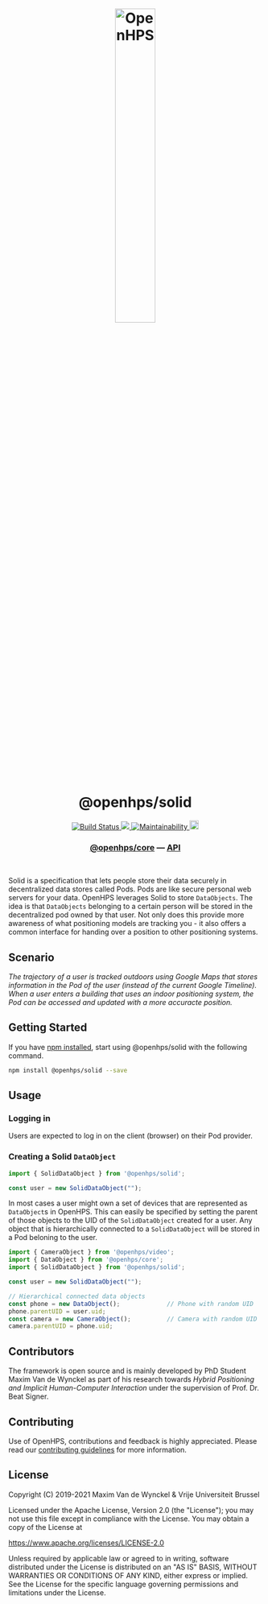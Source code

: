 <h1 align="center">
  <img alt="OpenHPS" src="https://openhps.org/images/logo_text-512.png" width="40%" /><br />
  @openhps/solid
</h1>
<p align="center">
    <a href="https://github.com/OpenHPS/openhps-solid/actions/workflows/main.yml" target="_blank">
        <img alt="Build Status" src="https://github.com/OpenHPS/openhps-solid/actions/workflows/main.yml/badge.svg">
    </a>
    <a href="https://codecov.io/gh/OpenHPS/openhps-solid">
        <img src="https://codecov.io/gh/OpenHPS/openhps-solid/branch/master/graph/badge.svg"/>
    </a>
    <a href="https://codeclimate.com/github/OpenHPS/openhps-solid/" target="_blank">
        <img alt="Maintainability" src="https://img.shields.io/codeclimate/maintainability/OpenHPS/openhps-solid">
    </a>
    <a href="https://badge.fury.io/js/@openhps%2Fsolid">
        <img src="https://badge.fury.io/js/@openhps%2Fsolid.svg" alt="npm version" height="18">
    </a>
</p>

<h3 align="center">
    <a href="https://github.com/OpenHPS/openhps-core">@openhps/core</a> &mdash; <a href="https://openhps.org/docs/solid">API</a>
</h3>

<br />

Solid is a specification that lets people store their data securely in decentralized data stores called Pods. Pods are like secure personal web servers for your data. OpenHPS leverages Solid to store ```DataObjects```. The idea is that ```DataObjects``` belonging to a certain person will be stored in the decentralized pod owned by that user. Not only does this provide more awareness of what positioning models are tracking you - it also offers a common interface for handing over a position to other positioning systems.

## Scenario
*The trajectory of a user is tracked outdoors using Google Maps that stores information in the Pod of the user (instead of the current Google Timeline). When
a user enters a building that uses an indoor positioning system, the Pod can be accessed and updated with a more accuracte position.*

## Getting Started
If you have [npm installed](https://www.npmjs.com/get-npm), start using @openhps/solid with the following command.
```bash
npm install @openhps/solid --save
```

## Usage

### Logging in
Users are expected to log in on the client (browser) on their Pod provider.

### Creating a Solid ```DataObject```

```typescript
import { SolidDataObject } from '@openhps/solid';

const user = new SolidDataObject("");
```

In most cases a user might own a set of devices that are represented as ```DataObject```s in OpenHPS. This can easily be specified by setting
the parent of those objects to the UID of the ```SolidDataObject``` created for a user. Any object that is hierarchically connected
to a ```SolidDataObject``` will be stored in a Pod beloning to the user.

```typescript
import { CameraObject } from '@openhps/video';
import { DataObject } from '@openhps/core';
import { SolidDataObject } from '@openhps/solid';

const user = new SolidDataObject("");

// Hierarchical connected data objects
const phone = new DataObject();             // Phone with random UID
phone.parentUID = user.uid;
const camera = new CameraObject();          // Camera with random UID
camera.parentUID = phone.uid;
```

## Contributors
The framework is open source and is mainly developed by PhD Student Maxim Van de Wynckel as part of his research towards *Hybrid Positioning and Implicit Human-Computer Interaction* under the supervision of Prof. Dr. Beat Signer.

## Contributing
Use of OpenHPS, contributions and feedback is highly appreciated. Please read our [contributing guidelines](CONTRIBUTING.md) for more information.

## License
Copyright (C) 2019-2021 Maxim Van de Wynckel & Vrije Universiteit Brussel

Licensed under the Apache License, Version 2.0 (the "License"); you may not use this file except in compliance with the License. You may obtain a copy of the License at

https://www.apache.org/licenses/LICENSE-2.0

Unless required by applicable law or agreed to in writing, software distributed under the License is distributed on an "AS IS" BASIS, WITHOUT WARRANTIES OR CONDITIONS OF ANY KIND, either express or implied. See the License for the specific language governing permissions and limitations under the License.